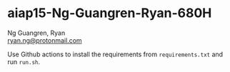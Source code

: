# aiap15-Ng-Guangren-Ryan-680H  
  
Ng Guangren, Ryan  
ryan.ng@protonmail.com  
  
Use Github actions to install the requirements from `requirements.txt` and run `run.sh`.

